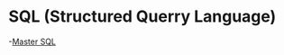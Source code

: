 # SQL (Structured Querry Language)

-[Master SQL](https://github.com/fahadraisfahad/Notes/blob/main/Database/Master%20SQL%20in%2016%20Pages.pdf)

